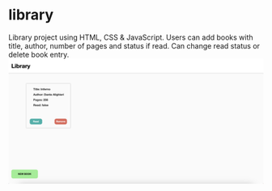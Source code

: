 # library
Library project using HTML, CSS &amp; JavaScript. Users can add books with title, author, number of pages and status if read. Can change read status or delete book entry. 
![Alt text](https://github.com/Taaaaab/personal-portfolio/blob/main/src/assets/library.png?raw=true "Library Screenshot")
